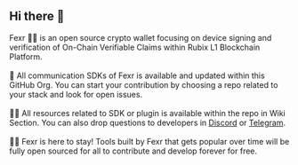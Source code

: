 ## Hi there 👋

Fexr 👼🏽 is an open source crypto wallet focusing on device signing and verification of On-Chain Verifiable Claims within Rubix L1 Blockchain Platform. <br><br>
🌈 All communication SDKs of Fexr is available and updated within this GitHub Org. You can start your contribution by choosing a repo related to your stack and look for open issues.<br><br>
👩‍💻 All resources related to SDK or plugin is available within the repo in Wiki Section. You can also drop questions to developers in [Discord]() or [Telegram]().<br><br>
💪🏽 Fexr is here to stay! Tools built by Fexr that gets popular over time will be fully open sourced for all to contribute and develop forever for free.

<!--

**Here are some ideas to get you started:**

 A short introduction - what is your organization all about?
🌈 Contribution guidelines - how can the community get involved?
👩‍💻 Useful resources - where can the community find your docs? Is there anything else the community should know?
🍿 Fun facts - what does your team eat for breakfast?
🧙 Remember, you can do mighty things with the power of [Markdown](https://docs.github.com/github/writing-on-github/getting-started-with-writing-and-formatting-on-github/basic-writing-and-formatting-syntax)
-->
